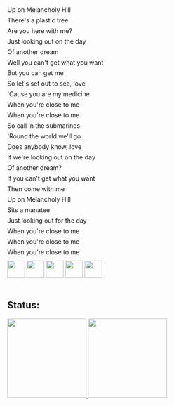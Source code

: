 <p>Up on Melancholy Hill</p>
<p>There's a plastic tree</p>
<p>Are you here with me?</p>
<p>Just looking out on the day</p>
<p>Of another dream</p>
<p>Well you can't get what you want</p>
<p>But you can get me</p>
<p>So let's set out to sea, love</p>
<p>'Cause you are my medicine</p>
<p>When you're close to me</p>
<p>When you're close to me</p>
<p>So call in the submarines</p>
<p>'Round the world we'll go</p>
<p>Does anybody know, love</p>
<p>If we're looking out on the day</p>
<p>Of another dream?</p>
<p>If you can't get what you want</p>
<p>Then come with me</p>
<p>Up on Melancholy Hill</p>
<p>Sits a manatee</p>
<p>Just looking out for the day</p>
<p>When you're close to me</p>
<p>When you're close to me</p>
<p>When you're close to me</p>

<style>
  p {
  line-height: 10px;
  }
</style>
<div class="imgs-display" style="display:row">
<img loading="lazy" src="https://cdn.jsdelivr.net/gh/devicons/devicon@latest/icons/dart/dart-original.svg" width="40" height="auto"/>
<img loading="lazy" src="https://cdn.jsdelivr.net/gh/devicons/devicon@latest/icons/flutter/flutter-original.svg" width="40" height="auto"/>
<img loading="lazy" src="https://cdn.jsdelivr.net/gh/devicons/devicon@latest/icons/python/python-original.svg" width="40" height="auto" />
<img loading="lazy" src="https://cdn.jsdelivr.net/gh/devicons/devicon@latest/icons/flask/flask-original.svg" width="40" height="auto" />
<img loading="lazy" src="https://cdn.jsdelivr.net/gh/devicons/devicon@latest/icons/mysql/mysql-original.svg" width="40" height="auto" />
</div>
</br>

## Status:
<div>
<a href="https://github.com/thliasc">
<img loading="lazy" height="180em" src="https://github-readme-stats.vercel.app/api/top-langs/?username=thliasc&layout=compact&langs_count=7&theme=dracula"/>
<img loading="lazy" height="180em" src="https://github-readme-stats.vercel.app/api?username=thliasc&show_icons=true&theme=dracula&include_all_commits=true&count_private=true"/>
</div>
